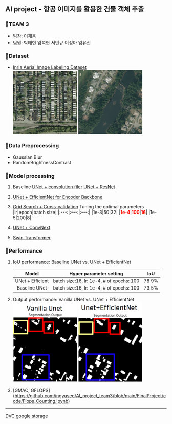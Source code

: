 ﻿## AI project - 항공 이미지를 활용한 건물 객체 추출

### :radio_button:TEAM 3
- 팀장: 이재웅
- 팀원: 박태현 임석현 서인규 이정아 임유진

### :radio_button:Dataset
- [Inria Aerial Image Labeling Dataset](https://www.kaggle.com/datasets/huanranye/inria-aerial-image-labeling-dataset/)  
  <img src="./img/data1.png" width="200" /> <img src="./img/data2.png" width="200" />
### :radio_button:Data Preprocessing
- Gaussian Blur
- RandomBrightnessContrast

### :radio_button:Model processing
1) Baseline
  [UNet + convolution filer](https://github.com/ingyuseo/AI_project_team3/blob/main/FinalProject/code/Baseline.ipynb)
  [UNet + ResNet](https://github.com/ingyuseo/AI_project_team3/blob/main/FinalProject/code/UnetVanila_UnetResnet_Week13.ipynb)
    
2) [UNet + EfficientNet for Encoder Backbone](https://github.com/ingyuseo/AI_project_team3/blob/main/FinalProject/code/Unet_efficientnet.ipynb)

3) [Grid Search + Cross-validation](https://github.com/ingyuseo/AI_project_team3/blob/main/FinalProject/code/GridsearchCV.ipynb)
  Tuning the optimal parameters
    |lr|epoch|batch size|
    |:---:|:---:|:---:|
    |1e-3|50|32|
    |<span style="color:red">**1e-4**</span>|<span style="color:red">**100**</span>|<span style="color:red">**16**</span>|
    |1e-5|200|8|

4) [UNet + ConvNext](https://github.com/ingyuseo/AI_project_team3/blob/main/FinalProject/code/Unet_ConvNext.ipynb)

5) [Swin Transformer](https://github.com/ingyuseo/AI_project_team3/blob/main/FinalProject/code/Upernet_Swin.ipynb)

### :radio_button:Performance
1) IoU performance: Baseline UNet vs. UNet + EfficientNet
   <!--<img src="./img/iou.png" width="600" /> -->
    |Model|Hyper parameter setting|IoU|
    |:---:|:---:|:---:|
    |UNet + Efficient|batch size:16, lr: 1e-4, # of epochs: 100|78.9%|
    |Baseline UNet|batch size:16, lr: 1e-4, # of epochs: 100|73.5%|
   
2) Output performance: Vanilla UNet vs. UNet + EfficientNet  
  <img src="./img/vanillaU.png" width="200" /> <img src="./img/Ueffi.png" width="200" />
   
3) [GMAC, GFLOPS] 
 (https://github.com/ingyuseo/AI_project_team3/blob/main/FinalProject/code/Flops_Counting.ipynb)


---
[DVC google storage](https://drive.google.com/drive/folders/11Jspj2-U19l0dgJj56GoSFkup0A0qjtV)
